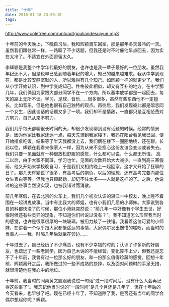 ```yaml
---
title: "十年"
date: 2010-01-18 23:50:10
tags:
---
```


http://www.coletree.com/upload/gouliandesuiyue.mp3 

十年前的今天晚上，下晚自习后，我和辉颖骑车回家，那是那年冬天最冷的一天。虽然我们跟往常一样，一路聊了不少话题，但我还是时不时催他早点回去，因为实在太冷了。不适宜在外面逗留太久。 

李辉颖是我整个中学年代最好的朋友，也许也是我一辈子最好的一位朋友。虽然我年纪还不大，但是也早已感到随着年纪的增大，知己的越来越难求。我从中学到现在，都是比较安静沉默的人，所以难得有几个知己。如辉颖一样的就更少了。我们从小学开始认识，到中学变成知己。性格彼此相似，却又有互补的地方。在中学那几年，我们俩因为家跟大部分同学不在一个方向，所以基本放学都是一起回去，每天的路上无所不谈。学习，足球，音乐……很多很多，虽然有些东西他不一定擅长，比如音乐，但是他也很有自己独特的观点。再往后，我们发现彼此都是暗恋同一个女生，因此谈话的话题又多了一项。我们却不是情敌，一直都只是互相怂恿对方努力，自己从来不努力。 

我们几乎每天都聊很长时间的天，却很少发现聊到没有话题的时候。经常的情景是，因为他家比我家还远一点，每天先骑到我家楼下，我妈在阳台看见我已回，便开始摆桌吃饭。结果等了半天我都没上去，我们俩在楼下一圈圈地绕，还在聊。长此以往，辉颖在我看来像家人一样，因为从来不会担心这份友谊会变淡或者失去。我们只要一见面就有一种很放松舒服的感觉，什么都可以说，什么都无所谓。 高二以后，由于大家不同班，学习也忙，见面的次数开始大大减少。一直到高三寒假前，他又开始来学校晚自习，于是我们又相约晚上一起回家。这才又开始了狂聊的日子。那几天辉颖说了很多，有高考后的抱负，以后的理想，还有高考完要向那位女生表白等等。但我也只顾起劲，却记不住太多——人就是这样的了。之后，他说过的这些事当然没实现，也被我错过而消散。 

前几年寒假，在去北京的火车上，我们几个初次认识的湛江一中校友，晚上睡不着围在一起讲鬼故事。当中有比我大的师姐，也有小我们几届的小师妹。大家说到各自的料都快没了的时候，那位小师妹突然说：“前几年一中好像有个学生去世，好像时候还有些灵异的现象，不知道你们听说过没有？”。我不知道怎么形容我当时的感觉，也许是很厚很厚的一块玻璃，被用力敲了一铁锤。我看着这位可爱的小师妹，在讲着一个似乎跟大家都挺遥远的事情，大家偶尔发出惋惜的嗟叹。而当时的当事人——我，时隔几年后就坐在旁边…… 

十年过去了，自己经历了不少痛苦，也有不少幸福的时刻；认识了许多新的好朋友，也疏远了一些老同学，因为自己木讷的不擅经营。变化算不上少，但我还是忘不了十年前，我曾有过一位那么好的朋友，和一份那么值得珍藏的感觉。回想十年前，辉颖离开之后，我所做过的一些不成熟的抉择，以及面对问题时的手足无措，就很清楚他在我心中的地位。 

十年前，我当时的同桌黄文凯跟我说过一句话“过一段时间后，没有什么人会再记得这些事了”。我忘记他当时说的“一段时间”是几个月还是几年了，但在十年后的今天看来，也早够了吧。现在已经十年了，不知道除了我，是否还有当年的同学会偶尔想起你呢？辉颖。